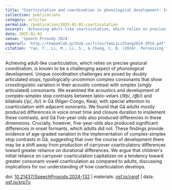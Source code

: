 ```yaml
---
title: "Coarticulation and coordination in phonological development: Insights from children's and adults' production of complex–simplex stop contrasts in Gã"
collection: publications
category: articles
permalink: /publication/2025-01-02-coarticulation
excerpt: 'Achieving adult-like coarticulation, which relies on precise gestural coordination, is known to be...'
date: 2025-01-02
venue: 'Speech Prosody 2024'
paperurl: 'http://thepamlab.github.io/files/YaoLiLiChang2024_SP24.pdf'
citation: 'Yao, Y., Li, M., Li, S., & Chang, C. B. (2024). Perceiving the social meanings of creaky voice in Mandarin Chinese. In Y. Chen, A. Chen & A. Arvaniti (Eds.), <i>Proceedings of the 12th International Conference on Speech Prosody (Speech Prosody 2024)</i> (pp. 652-656).'
---
```


Achieving adult-like coarticulation, which relies on precise gestural coordination, is known to be a challenging aspect of phonological development. Unique coordination challenges are posed by doubly articulated stops, typologically uncommon complex consonants that show crosslinguistic variation in their acoustic contrast with simplex (singly articulated) consonants. We examined the acoustics and development of complex-simplex stop contrasts between labio-velars (/k͡p/, /g͡b/) and bilabials (/p/, /b/) in Gã (Niger-Congo, Kwa), with special attention to coarticulation with adjacent sonorants. We found that Gã adults mostly produced differences in voice onset time and closure duration to implement these contrasts, and Gã five-year-olds also produced differences in these dimensions. Crucially, however, five-year-olds also produced significant differences in onset formants, which adults did not. These findings provide evidence of age-graded variation in the implementation of complex-simplex stop contrasts in Gã, suggesting that over the course of development there may be a shift away from production of carryover coarticulatory differences toward greater reliance on durational differences. We argue that children's initial reliance on carryover coarticulation capitalizes on a tendency toward greater consonant-vowel coarticulation as compared to adults, discussing implications for our understanding of how coarticulation develops.

doi: <a href='https://doi.org/10.21437/SpeechProsody.2024-132' target="_blank">10.21437/SpeechProsody.2024-132</a> | materials: <a href='https://osf.io/cejgf/' target="_blank">osf.io/cejgf</a> | data: <a href="https://osf.io/srp7u/" target="_blank">osf.io/srp7u</a>
